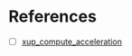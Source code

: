 # References

- [ ] [xup_compute_acceleration](https://github.com/Xilinx/xup_compute_acceleration)



